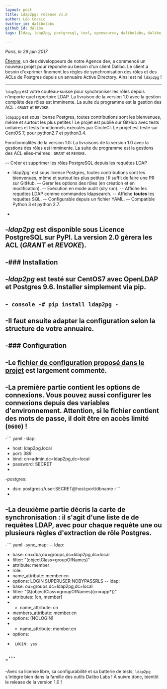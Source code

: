 ```yaml
---
layout: post
title: Ldap2pg: release v1.0
author: Léo Cossic
twitter_id: dalibolabs
github_id: dalibo
tags: [ldap, ldap2pg, postgresql, tool, opensource, dalibolabs, dalibo, labs, release]

---
```


*Paris, le 29 juin 2017*

[Étienne](https://github.com/bersace), un des développeurs de notre Agence dev, a commencé un nouveau projet pour répondre au besoin d'un client Dalibo. Le client a besoin d'exprimer finement les règles de synchronisation des rôles et des ACLs de Postgres depuis un annuaire Active Directory. Ainsi est né `ldap2pg` !


<!--MORE-->
---

`ldap2pg` est votre couteau-suisse pour synchroniser les rôles depuis n'importe quel répertoire LDAP. La livraison de la version 1.0 avec la gestion complète des rôles est imminente. La suite du programme est la gestion des ACL : `GRANT` et `REVOKE`.

`ldap2pg` est sous license Postgres, toutes contributions sont les bienvenues, même et surtout les plus petites !  Le projet est publié sur GitHub avec tests unitaires et tests fonctionnels exécutés par CircleCI. Le projet est testé sur CentOS 7, pour python2.7 et python3.4.
 
 
Fonctionnalités de la version 1.0:
La livraisons de la version 1.0 avec la gestions des rôles est imminente. La suite du programme est la gestions des ACL elles-mêmes : `GRANT` et `REVOKE`.
 
 
-- Créer et supprimer les rôles PostgreSQL depuis les requêtes LDAP
+ ldap2pg` est sous license Postgres, toutes contributions sont les bienvenues, même et surtout les plus petites ! Il suffit de faire une PR sur GitHub.
-- Gérer les options des rôles (en création et en modification).
-- Exécution en mode audit (*dry run*).
-- Affiche les requêtes LDAP comme commandes ldapsearch.
-- Affiche **toutes** les requêtes SQL.
-- Configurable depuis un fichier YAML.
-- Compatible Python 3 et python 2.7.
-
-*ldap2pg* est disponible sous Licence PostgreSQL sur PyPI. La version 2.0 gèrera les ACL (*GRANT* et *REVOKE*).
-
-### Installation
-
-*ldap2pg* est testé sur CentOS7 avec OpenLDAP et Postgres 9.6. Installer simplement via pip.
-
-``` console
-# pip install ldap2pg
-```
-
-Il faut ensuite adapter la configuration selon la structure de votre annuaire.
-
-### Configuration
-
-Le [fichier de configuration proposé dans le projet](https://github.com/dalibo/ldap2pg/blob/master/ldap2pg.yml) est largement commenté.
-
-La première partie contient les options de connexions. Vous pouvez aussi configurer les connexions depuis des variables d'environnement. Attention, si le fichier contient des mots de passe, il doit être en accès limité (`0600`) !
-
-``` yaml
-ldap:
-  host: ldap2pg.local
-  port: 389
-  bind: cn=admin,dc=ldap2pg,dc=local
-  password: SECRET
-
-postgres:
-  dsn: postgres://user:SECRET@host:port/dbname
-```
-
-La deuxième partie décris la carte de synchronisation : il s'agit d'une liste de de requêtes LDAP, avec pour chaque requête une ou plusieurs règles d'extraction de rôle Postgres.
-
-``` yaml
-sync_map:
-- ldap:
-    base: cn=dba,ou=groups,dc=ldap2pg,dc=local
-    filter: "(objectClass=groupOfNames)"
-    attribute: member
-  role:
-    name_attribute: member.cn
-    options: LOGIN SUPERUSER NOBYPASSRLS
-- ldap:
-    base: ou=groups,dc=ldap2pg,dc=local
-    filter: "(&(objectClass=groupOfNames)(cn=app*))"
-    attributes: [cn, member]
-  - name_attribute: cn
-    members_attribute: member.cn
-    options: [NOLOGIN]
-  - name_attribute: member.cn
-    options:
-      LOGIN: yes
-```
-
-Avec sa license libre, sa configurabilité et sa batterie de tests, `ldap2pg` s'intègre bien dans la famille des outils Dalibo Labs ! À suivre donc, bientôt le release de la version 1.0 !
